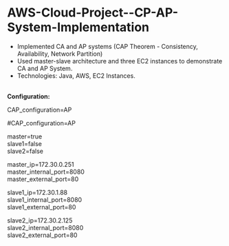 # AWS-Cloud-Project--CP-AP-System-Implementation
<ul>
<li> Implemented CA and AP systems (CAP Theorem - Consistency, Availability, Network Partition) </li>
<li> Used master-slave architecture and three EC2 instances to demonstrate CA and AP System.</li>
<li> Technologies: Java, AWS, EC2 Instances.</li>
</ul>

<br><b>Configuration:</b></br><p>
  CAP_configuration=AP
  <p>#CAP_configuration=AP </p>
  master=true <br/>
  slave1=false <br/>
  slave2=false <br/>

  master_ip=172.30.0.251 <br/>
  master_internal_port=8080 <br/>
  master_external_port=80 <br/>

  slave1_ip=172.30.1.88 <br/>
  slave1_internal_port=8080 <br/>
  slave1_external_port=80 <br/>

  slave2_ip=172.30.2.125 <br/>
  slave2_internal_port=8080 <br/>
  slave2_external_port=80 <br/>
</p>
